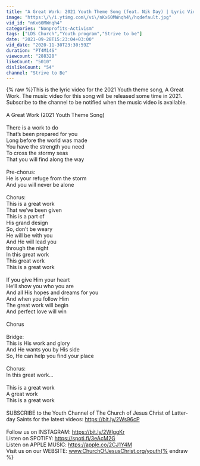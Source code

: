 ```yaml
---
title: "A Great Work: 2021 Youth Theme Song (feat. Nik Day) | Lyric Video"
image: "https:\/\/i.ytimg.com\/vi\/nKx60MWnqh4\/hqdefault.jpg"
vid_id: "nKx60MWnqh4"
categories: "Nonprofits-Activism"
tags: ["LDS Church","Youth program","Strive to be"]
date: "2021-09-28T15:23:04+03:00"
vid_date: "2020-11-30T23:30:59Z"
duration: "PT4M14S"
viewcount: "288328"
likeCount: "5010"
dislikeCount: "54"
channel: "Strive to Be"
---
```

{% raw %}This is the lyric video for the 2021 Youth theme song, A Great Work. The music video for this song will be released some time in 2021. Subscribe to the channel to be notified when the music video is available.<br /><br />A Great Work (2021 Youth Theme Song)<br /><br />There is a work to do<br />That’s been prepared for you<br />Long before the world was made<br />You have the strength you need<br />To cross the stormy seas<br />That you will find along the way<br /><br />Pre-chorus:<br />He is your refuge from the storm<br />And you will never be alone<br /><br />Chorus:<br />This is a great work<br />That we’ve been given<br />This is a part of<br />His grand design<br />So, don’t be weary<br />He will be with you <br />And He will lead you<br />through the night<br />In this great work<br />This great work<br />This is a great work<br /><br />If you give Him your heart<br />He’ll show you who you are<br />And all His hopes and dreams for you<br />And when you follow Him<br />The great work will begin<br />And perfect love will win<br /><br />Chorus<br /><br />Bridge:<br />This is His work and glory<br />And He wants you by His side<br />So, He can help you find your place<br /><br />Chorus:<br />In this great work…<br /><br />This is a great work<br />A great work<br />This is a great work<br /><br />SUBSCRIBE to the Youth Channel of The Church of Jesus Christ of Latter-day Saints for the latest videos: <a rel="nofollow" target="blank" href="https://bit.ly/2Ws96cP">https://bit.ly/2Ws96cP</a><br /><br />Follow us on INSTAGRAM: <a rel="nofollow" target="blank" href="https://bit.ly/2WIggKr">https://bit.ly/2WIggKr</a><br />Listen on SPOTIFY: <a rel="nofollow" target="blank" href="https://spoti.fi/3eAcM2G">https://spoti.fi/3eAcM2G</a><br />Listen on APPLE MUSIC: <a rel="nofollow" target="blank" href="https://apple.co/2CJ1Y4M">https://apple.co/2CJ1Y4M</a><br />Visit us on our WEBSITE: www.ChurchOfJesusChrist.org/youth{% endraw %}
